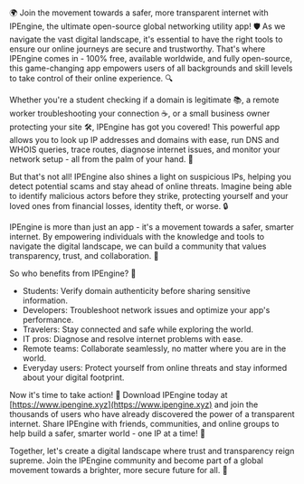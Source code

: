 🌍 Join the movement towards a safer, more transparent internet with IPEngine, the ultimate open-source global networking utility app! 🛡️ As we navigate the vast digital landscape, it's essential to have the right tools to ensure our online journeys are secure and trustworthy. That's where IPEngine comes in - 100% free, available worldwide, and fully open-source, this game-changing app empowers users of all backgrounds and skill levels to take control of their online experience. 🔍

Whether you're a student checking if a domain is legitimate 📚, a remote worker troubleshooting your connection ☕️, or a small business owner protecting your site 🛠️, IPEngine has got you covered! This powerful app allows you to look up IP addresses and domains with ease, run DNS and WHOIS queries, trace routes, diagnose internet issues, and monitor your network setup - all from the palm of your hand. 📡

But that's not all! IPEngine also shines a light on suspicious IPs, helping you detect potential scams and stay ahead of online threats. Imagine being able to identify malicious actors before they strike, protecting yourself and your loved ones from financial losses, identity theft, or worse. 🔒

IPEngine is more than just an app - it's a movement towards a safer, smarter internet. By empowering individuals with the knowledge and tools to navigate the digital landscape, we can build a community that values transparency, trust, and collaboration. 🌟

So who benefits from IPEngine? 🤔

* Students: Verify domain authenticity before sharing sensitive information.
* Developers: Troubleshoot network issues and optimize your app's performance.
* Travelers: Stay connected and safe while exploring the world.
* IT pros: Diagnose and resolve internet problems with ease.
* Remote teams: Collaborate seamlessly, no matter where you are in the world.
* Everyday users: Protect yourself from online threats and stay informed about your digital footprint.

Now it's time to take action! 🚀 Download IPEngine today at [https://www.ipengine.xyz](https://www.ipengine.xyz) and join the thousands of users who have already discovered the power of a transparent internet. Share IPEngine with friends, communities, and online groups to help build a safer, smarter world - one IP at a time! 🌈

Together, let's create a digital landscape where trust and transparency reign supreme. Join the IPEngine community and become part of a global movement towards a brighter, more secure future for all. 💫